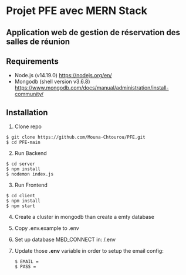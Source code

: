 # Projet PFE avec MERN Stack
## Application web de gestion de réservation des salles de réunion

## Requirements 
* Node.js (v14.19.0) https://nodejs.org/en/
* Mongodb (shell version v3.6.8) https://www.mongodb.com/docs/manual/administration/install-community/

## Installation
1. Clone repo
```
$ git clone https://github.com/Mouna-Chtourou/PFE.git
$ cd PFE-main
```
2. Run Backend
```
$ cd server
$ npm install
$ nodemon index.js
```

3. Run Frontend
```
$ cd client
$ npm install
$ npm start
```
4. Create a cluster in mongodb than create a emty database

5. Copy .env.example to .env
6. Set up database MBD_CONNECT in: /.env
7. Update those **.env** variable in order to setup the email config:
    ```
    $ EMAIL = 
    $ PASS =
    ```